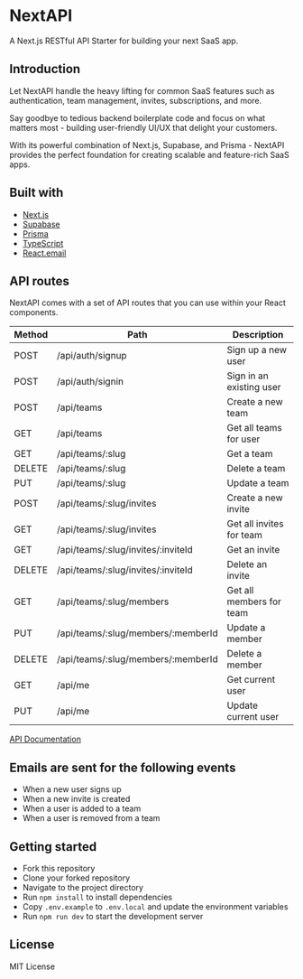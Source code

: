 <!-- ![NextAPI cover](./nextapi.png) -->

<!--
<div align="center">
  <h1><strong>NextAPI</strong></h1>
</div>
<div align="center">
  A Next.js RESTful API Starter for building your next SaaS app.
</div>
 -->

# NextAPI

A Next.js RESTful API Starter for building your next SaaS app.

## Introduction

Let NextAPI handle the heavy lifting for common SaaS features such as authentication, team management, invites, subscriptions, and more.

Say goodbye to tedious backend boilerplate code and focus on what matters most - building user-friendly UI/UX that delight your customers.

With its powerful combination of Next.js, Supabase, and Prisma - NextAPI provides the perfect foundation for creating scalable and feature-rich SaaS apps.

## Built with

- [Next.js](https://nextjs.org/)
- [Supabase](https://supabase.io/)
- [Prisma](https://www.prisma.io/)
- [TypeScript](https://www.typescriptlang.org/)
- [React.email](https://react.email/)

## API routes

NextAPI comes with a set of API routes that you can use within your React components.

| Method | Path                               | Description              |
| ------ | ---------------------------------- | ------------------------ |
| POST   | /api/auth/signup                   | Sign up a new user       |
| POST   | /api/auth/signin                   | Sign in an existing user |
| POST   | /api/teams                         | Create a new team        |
| GET    | /api/teams                         | Get all teams for user   |
| GET    | /api/teams/:slug                   | Get a team               |
| DELETE | /api/teams/:slug                   | Delete a team            |
| PUT    | /api/teams/:slug                   | Update a team            |
| POST   | /api/teams/:slug/invites           | Create a new invite      |
| GET    | /api/teams/:slug/invites           | Get all invites for team |
| GET    | /api/teams/:slug/invites/:inviteId | Get an invite            |
| DELETE | /api/teams/:slug/invites/:inviteId | Delete an invite         |
| GET    | /api/teams/:slug/members           | Get all members for team |
| PUT    | /api/teams/:slug/members/:memberId | Update a member          |
| DELETE | /api/teams/:slug/members/:memberId | Delete a member          |
| GET    | /api/me                            | Get current user         |
| PUT    | /api/me                            | Update current user      |

[API Documentation](https://documenter.getpostman.com/view/13376907/2s8ZDYWgZ1)

## Emails are sent for the following events

- When a new user signs up
- When a new invite is created
- When a user is added to a team
- When a user is removed from a team

## Getting started

- Fork this repository
- Clone your forked repository
- Navigate to the project directory
- Run `npm install` to install dependencies
- Copy `.env.example` to `.env.local` and update the environment variables
- Run `npm run dev` to start the development server

## License

MIT License
